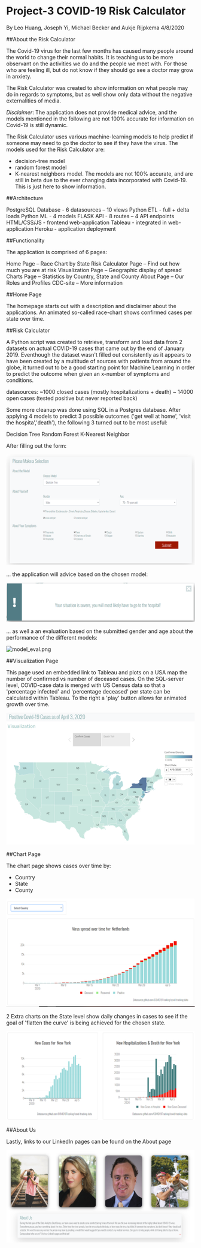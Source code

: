 # Project-3 COVID-19 Risk Calculator
By Leo Huang, Joseph Yi, Michael Becker and Aukje Rijpkema 4/8/2020

##About the Risk Calculator

The Covid-19 virus for the last few months has caused many people around the world to change their normal habits. It is teaching us to be more observant on the activities we do and the people we meet with. For those who are feeling ill, but do not know if they should go see a doctor may grow in anxiety. 

The Risk Calculator was created to show information on what people may do in regards to symptoms, but as well show only data without the negative externalities of media. 

*Disclaimer*: The application does not provide medical advice, and the models mentioned in the following are not 100% accurate for information on Covid-19 is still dynamic. 

The Risk Calculator uses various machine-learning models to help predict if someone may need to go the doctor to see if they have the virus. The models used for the Risk Calculator are:
* decision-tree model 
* random forest model
* K-nearest neighbors model. 
The models are not 100% accurate, and are still in beta due to the ever changing data incorporated with Covid-19. This is just here to show information.

##Architecture

PostgreSQL Database	- 6 datasources – 10 views
Python ETL		- full + delta loads
Python ML		- 4 models
FLASK API		- 8 routes – 4 API endpoints
HTML/CSS/JS 		- frontend web-application
Tableau			- integrated in web-application
Heroku			- application deployment

##Functionality

The application is comprised of 6 pages:

Home Page 		– Race Chart by State
Risk Calculator Page	– Find out how much you are at risk
Visualization Page	– Geographic display of spread
Charts Page		– Statistics by Country, State and County
About Page		– Our Roles and Profiles
CDC-site 		– More information


##Home Page

The homepage starts out with a description and disclaimer about the applications. 
An animated so-called race-chart shows confirmed cases per state over time.

##Risk Calculator

A Python script was created to retrieve, transform and load data from 2 datasets on actual COVID-19 cases that came out by the end of January 2019. Eventhough the dataset wasn't filled out consistently as it appears to have been created by a multitude of sources with patients from around the globe, it turned out to be a good starting point for Machine Learning in order to predict the outcome when given an x-number of symptoms and conditions.

datasources:
 ~1000 closed cases (mostly hospitalizations + death)
 ~ 14000 open cases (tested positive but never reported back)

Some more cleanup was done using SQL in a Postgres database.
After applying 4 models to predict 3 possible outcomes ('get well at home', 'visit the hospita','death'), the following 3 turned out to be most useful:

Decision Tree
Random Forest
K-Nearest Neighbor

After filling out the form:

![risk.png](static/images/risk.png)

... the application will advice based on the chosen model:

![result.png](static/images/result.png)

... as well a an evaluation based on the submitted gender and age about the performance of the different models:

![model_eval.png](static/images/model_eval.png)


##Visualization Page

This page used an embedded link to Tableau and plots on a USA map the number of confirmed vs number of deceased cases. On the SQL-server level, COVID-case data is merged with US Census data so that a 'percentage infected' and 'percentage deceased' per state can be calculated within Tableau. To the right a 'play' button allows for animated growth over time.

![map_2.png](static/images/map.png)

##Chart Page

The chart page shows cases over time by:
- Country
- State
- County

![country.png](static/images/country.png)

2 Extra charts on the State level show daily changes in cases to see if the goal of 'flatten the curve' is being achieved for the chosen state.

![delta_curve.png](static/images/delta_curve.png)

##About Us

Lastly, links to our LinkedIn pages can be found on the About page

![about.png](static/images/about.png)



